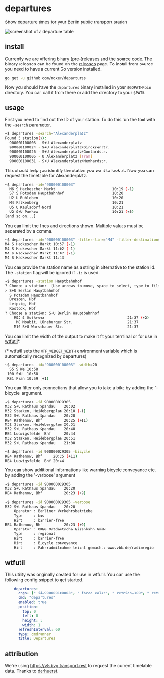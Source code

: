 # departures
Show departure times for your Berlin public transport station

![screenshot of a departure table](https://raw.githubusercontent.com/noxer/departures/master/images/screen0.png)

## install
Currently we are offering binary (pre-)releases and the source code. The binary releases can be found on the [releases](https://github.com/noxer/departures/releases) page. 
To install from source you need to have a current Go version installed.

```bash
go get -u github.com/noxer/departures
```
Now you should have the `departures` binary installed in your `$GOPATH/bin` directory. You can call it from there or add the directory to your `$PATH`.

## usage
First you need to find out the ID of your station. To do this run the tool with the `-search` parameter.
```bash
~$ departures -search="Alexanderplatz"
Found 5 station(s):
  900000100003 - S+U Alexanderplatz
  900000100024 - S+U Alexanderplatz/Dircksenstr.
  900000100026 - S+U Alexanderplatz/Gontardstr.
  900000100005 - U Alexanderplatz [Tram]
  900000100031 - S+U Alexanderplatz/Memhardstr.
```

This should help you identify the station you want to look at. Now you can request the timetable for Alexanderplatz.

```bash
~$ departures -id="900000100003"
  M6 S Hackescher Markt                          10:19 (-1)
  S7 S Potsdam Hauptbahnhof                      10:20
  U2 U Ruhleben                                  10:20
  M4 Falkenberg                                  10:21
  U5 U Kaulsdorf-Nord                            10:21
  U2 S+U Pankow                                  10:21 (+3)
[and so on...]
```

You can limit the lines and directions shown. Multiple values must be separated by a comma.

```bash
~$ departures -id="900000100003" -filter-line="M4" -filter-destination="S Hackescher Markt"
M4 S Hackescher Markt 10:57 (-1)
M4 S Hackescher Markt 11:02 (-1)
M4 S Hackescher Markt 11:07 (-1)
M4 S Hackescher Markt 11:13
```

You can provide the station name as a string in alternative to the station id. The `-station` flag will be ignored if `-id` is used. 

```bash
~$ departures -station Hauptbahnhof
? Choose a station:  [Use arrows to move, space to select, type to filter]
> S+U Berlin Hauptbahnhof
  S Potsdam Hauptbahnhof
  Dresden, Hbf
  Leipzig, Hbf
  Rostock, Hbf
? Choose a station: S+U Berlin Hauptbahnhof
    RE2 S Ostkreuz                                      21:37 (+2)
     M8 Moabit, Lüneburger Str.                         21:37
    M10 S+U Warschauer Str.                             21:37
```

You can limit the width of the output to make it fit your terminal or for use in [wtfutil](https://github.com/wtfutil/wtf)*.

(* wtfutil sets the `WTF_WIDGET_WIDTH` environment variable which is automatically recognized by departures)

```bash
~$ departures -id="900000100003" -width=20
  S5 S We 10:58
 100 S+U  10:58
 RE1 Fran 10:59 (+1)
```

You can filter only connections that allow you to take a bike by adding the '-bicycle' argument.

```bash
~$ departures -id 900000029305
M32 S+U Rathaus Spandau    20:02
M32 Staaken, Heidebergplan 20:10 (-1)
M32 S+U Rathaus Spandau    20:20
RE4 Rathenow, Bhf          20:25 (+11)
M32 Staaken, Heidebergplan 20:31
M32 S+U Rathaus Spandau    20:40
RE4 Ludwigsfelde, Bhf      20:44
M32 Staaken, Heidebergplan 20:51
M32 S+U Rathaus Spandau    21:00

~$ departures -id 900000029305 -bicycle
RE4 Rathenow, Bhf     20:25 (+11)
RE4 Ludwigsfelde, Bhf 20:44
```

You can show additional informations like warning bicycle conveyance etc. by adding the '-verbose' argument

```bash
~$ departures -id 900000029305
M32 S+U Rathaus Spandau    20:20
RE4 Rathenow, Bhf          20:23 (+9)

~$ departures -id 900000029305 -verbose
M32 S+U Rathaus Spandau    20:20
    Operator : Berliner Verkehrsbetriebe
    Type     : bus
    Hint     : barrier-free
RE4 Rathenow, Bhf          20:23 (+9)
    Operator : ODEG Ostdeutsche Eisenbahn GmbH
    Type     : regional
    Hint     : barrier-free
    Hint     : Bicycle conveyance
    Hint     : Fahrradmitnahme leicht gemacht: www.vbb.de/radimregio
 ```

## wtfutil
This utility was originally created for use in wtfutil. You can use the following config snippet to get started.

```yml
    departures:
      args: ["-id=900000100003", "-force-color", "-retries=100", "-retry-pause=5s"]
      cmd: "departures"
      enabled: true
      position:
        top: 0
        left: 0
        height: 1
        width: 1
      refreshInterval: 60
      type: cmdrunner
      title: Departures
```

## attribution
We're using https://v5.bvg.transport.rest to request the current timetable data. Thanks to [derhuerst](https://github.com/derhuerst).
